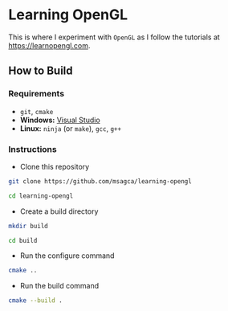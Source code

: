 # Learning OpenGL

This is where I experiment with `OpenGL` as I follow the tutorials at https://learnopengl.com.

## How to Build

### Requirements

- `git`, `cmake`
- **Windows:** [Visual Studio](https://visualstudio.microsoft.com/vs/community)
- **Linux:** `ninja` (or `make`), `gcc`, `g++`

### Instructions

- Clone this repository

```bash
git clone https://github.com/msagca/learning-opengl
```

```bash
cd learning-opengl
```

- Create a build directory

```bash
mkdir build
```

```bash
cd build
```

- Run the configure command

```bash
cmake ..
```

- Run the build command

```bash
cmake --build .
```
